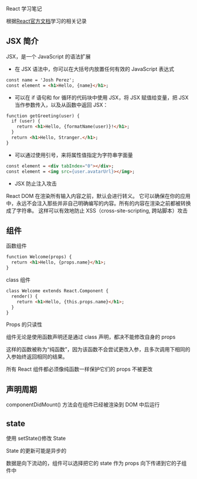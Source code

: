 React 学习笔记

根据[React官方文档](https://react.docschina.org/docs/hello-world.html)学习的相关记录


## JSX 简介

JSX，是一个 JavaScript 的语法扩展

* 在 JSX 语法中，你可以在大括号内放置任何有效的 JavaScript 表达式

```markdown
const name = 'Josh Perez';
const element = <h1>Hello, {name}</h1>;
```

* 可以在 if 语句和 for 循环的代码块中使用 JSX，将 JSX 赋值给变量，把 JSX 当作参数传入，以及从函数中返回 JSX：

```markdown
function getGreeting(user) {
  if (user) {
    return <h1>Hello, {formatName(user)}!</h1>;
  }
  return <h1>Hello, Stranger.</h1>;
}
```
* 可以通过使用引号，来将属性值指定为字符串字面量

```markdown
const element = <div tabIndex="0"></div>;
const element = <img src={user.avatarUrl}></img>;
```

* JSX 防止注入攻击

React DOM 在渲染所有输入内容之前，默认会进行转义。
它可以确保在你的应用中，永远不会注入那些并非自己明确编写的内容。所有的内容在渲染之前都被转换成了字符串。
这样可以有效地防止 XSS（cross-site-scripting, 跨站脚本）攻击

## 组件

函数组件
```markdown
function Welcome(props) {
  return <h1>Hello, {props.name}</h1>;
}
```

class 组件
```markdown
class Welcome extends React.Component {
  render() {
    return <h1>Hello, {this.props.name}</h1>;
  }
}
```

Props 的只读性

组件无论是使用函数声明还是通过 class 声明，都决不能修改自身的 props

这样的函数被称为“纯函数”，因为该函数不会尝试更改入参，且多次调用下相同的入参始终返回相同的结果。

所有 React 组件都必须像纯函数一样保护它们的 props 不被更改


## 声明周期

componentDidMount() 方法会在组件已经被渲染到 DOM 中后运行


## state

使用 setState()修改 State

State 的更新可能是异步的

数据是向下流动的，组件可以选择把它的 state 作为 props 向下传递到它的子组件中























